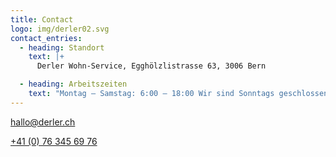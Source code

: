```yaml
---
title: Contact
logo: img/derler02.svg
contact_entries:
  - heading: Standort
    text: |+
      Derler Wohn-Service, Egghölzlistrasse 63, 3006 Bern  

  - heading: Arbeitszeiten
    text: "Montag – Samstag: 6:00 – 18:00 Wir sind Sonntags geschlossen"
---
```



[hallo@derler.ch](mailto:hallo@derler.ch)

[+41 (0) 76 345 69 76](tel:0041763456976)